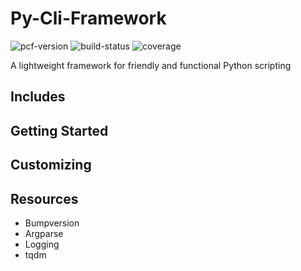 # Py-Cli-Framework

![pcf-version](https://img.shields.io/badge/PCF-v0.0.0-blue.svg)
![build-status](https://img.shields.io/badge/build-passing-green.svg)
![coverage](https://img.shields.io/badge/coverage-100%25-green.svg)

A lightweight framework for friendly and functional Python scripting

## Includes


## Getting Started

## Customizing

## Resources
- Bumpversion
- Argparse
- Logging
- tqdm
